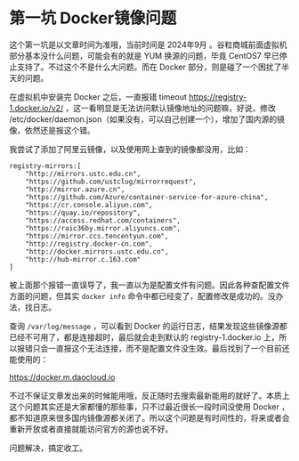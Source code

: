 # 第一坑 Docker镜像问题

这个第一坑是以文章时间为准哦，当前时间是 2024年9月 。谷粒商城前面虚拟机部分基本没什么问题，可能会有的就是 YUM 换源的问题，毕竟 CentOS7 早已停止支持了。不过这个不是什么大问题。而在 Docker 部分，则是碰了一个困扰了半天的问题。

在虚拟机中安装完 Docker 之后，一直报错 timeout https://registry-1.docker.io/v2/ ，这一看明显是无法访问默认镜像地址的问题嘛，好说，修改 /etc/docker/daemon.json（如果没有，可以自己创建一个），增加了国内源的镜像，依然还是报这个错。

我尝试了添加了阿里云镜像，以及使用网上查到的镜像都没用，比如：

```shell
registry-mirrors:[
    "http://mirrors.ustc.edu.cn",
    "https://github.com/ustclug/mirrorrequest",
    "http://mirror.azure.cn",
    "https://github.com/Azure/container-service-for-azure-china",
    "https://cr.console.aliyun.com",
    "https://quay.io/repository",
    "https://access.redhat.com/containers",
    "https://raic36by.mirror.aliyuncs.com",
    "https://mirror.ccs.tencentyun.com",
    "http://registry.docker-cn.com",
    "http://docker.mirrors.ustc.edu.cn",
    "http://hub-mirror.c.163.com"
]
```

被上面那个报错一直误导了，我一直以为是配置文件有问题。因此各种查配置文件方面的问题，但其实 `docker info` 命令中都已经变了，配置修改是成功的。没办法，找日志。

查询 `/var/log/message` ，可以看到 Docker 的运行日志，结果发现这些镜像源都已经不可用了，都是连接超时，最后就会走到默认的 registry-1.docker.io 上，所以报错只会一直报这个无法连接，而不是配置文件没生效。最后找到了一个目前还能使用的：

https://docker.m.daocloud.io

不过不保证文章发出来的时候能用哦，反正随时去搜索最新能用的就好了。本质上这个问题其实还是大家都懂的那些事，只不过最近很长一段时间没使用 Docker ，都不知道原来很多国内镜像源都关闭了。所以这个问题是有时间性的，将来或者会重新开放或者直接就能访问官方的源也说不好。

问题解决，搞定收工。



